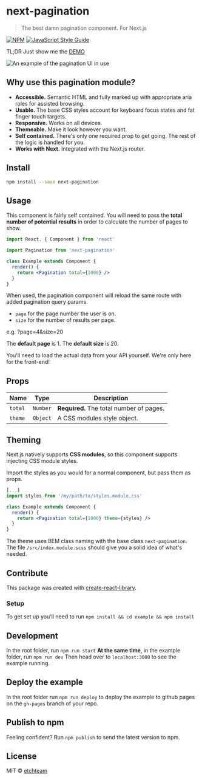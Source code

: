 # next-pagination

> The best damn pagination component. For Next.js

[![NPM](https://img.shields.io/npm/v/next-pagination.svg)](https://www.npmjs.com/package/next-pagination) [![JavaScript Style Guide](https://img.shields.io/badge/code_style-standard-brightgreen.svg)](https://standardjs.com)

TL;DR Just show me the [DEMO](https://etchteam.github.io/next-pagination)

<img src="https://raw.githubusercontent.com/etchteam/next-pagination/master/example/public/example.png" alt="An example of the pagination UI in use" />

## Why use this pagination module?

- **Accessible.** Semantic HTML and fully marked up with appropriate aria roles for assisted browsing.
- **Usable.** The base CSS styles account for keyboard focus states and fat finger touch targets.
- **Responsive.** Works on all devices.
- **Themeable.** Make it look however you want.
- **Self contained.** There's only one required prop to get going. The rest of the logic is handled for you.
- **Works with Next.** Integrated with the Next.js router.

## Install

```bash
npm install --save next-pagination
```

## Usage
This component is fairly self contained. You will need to pass the **total number of potential results** in order to calculate the number of pages to show.

```jsx
import React, { Component } from 'react'

import Pagination from 'next-pagination'

class Example extends Component {
  render() {
    return <Pagination total={1000} />
  }
}
```

When used, the pagination component will reload the same route with added pagination query params.

- `page` for the page number the user is on.
- `size` for the number of results per page.

e.g. ?page=4&size=20

The **default page** is 1. The **default size** is 20.

You'll need to load the actual data from your API yourself. We're only here for the front-end!

## Props

| Name                     | Type       | Description                               |
| ------------------------ | ---------- | ----------------------------------------- |
| `total`                  | `Number`   | **Required.** The total number of pages.  |
| `theme`                  | `Object`   | A CSS modules style object.               |

## Theming
Next.js natively supports **CSS modules**, so this component supports injecting CSS module styles.

Import the styles as you would for a normal component, but pass them as props.

```jsx
[...]
import styles from '/my/path/to/styles.module.css'

class Example extends Component {
  render() {
    return <Pagination total={1000} theme={styles} />
  }
}
```

The theme uses BEM class naming with the base class `next-pagination`. The file `/src/index.module.scss` should give you a solid idea of what's needed.

## Contribute

This package was created with [create-react-library](https://github.com/transitive-bullshit/create-react-library#readme).

### Setup

To get set up you'll need to run `npm install && cd example && npm install`

## Development

In the root folder, run `npm run start`
**At the same time**, in the example folder, run `npm run dev`
Then head over to `localhost:3000` to see the example running.

## Deploy the example

In the root folder run `npm run deploy` to deploy the example to github pages on the `gh-pages` branch of your repo.

## Publish to npm

Feeling confident? Run `npm publish` to send the latest version to npm.

## License

MIT © [etchteam](https://github.com/etchteam)
